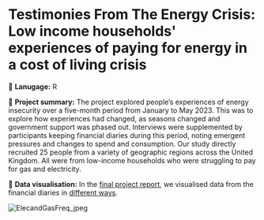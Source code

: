 # Testimonies From The Energy Crisis: Low income households' experiences of paying for energy in a cost of living crisis

💬 **Lanugage:** R

📌 **Project summary:** The project explored people’s experiences of energy insecurity over a five-month period from January to May 2023. This was to explore how experiences had changed, as seasons changed and government support was phased out. Interviews were supplemented by participants keeping financial diaries during this period, noting emergent pressures and changes to spend and consumption. Our study directly recruited 25 people from a variety of geographic regions across the United Kingdom. All were from low-income households who were struggling to pay for gas and electricity. 

🎨 **Data visualisation:** In the [final project report](https://www.bristol.ac.uk/media-library/sites/policybristol/policy-projects/Atkins%20et%20al%202023_Testimonies%20from%20the%20Energy%20Crisis.pdf), we visualised data from the financial diaries in [different ways](https://github.com/CaitHRobinson/testimonies-of-the-energy-crisis/blob/main/sankey.Rmd).

![ElecandGasFreq_jpeg](https://github.com/CaitHRobinson/testimonies-of-the-energy-crisis/assets/57355504/a4381f45-b5a1-43b5-ae66-04db129836d9)
